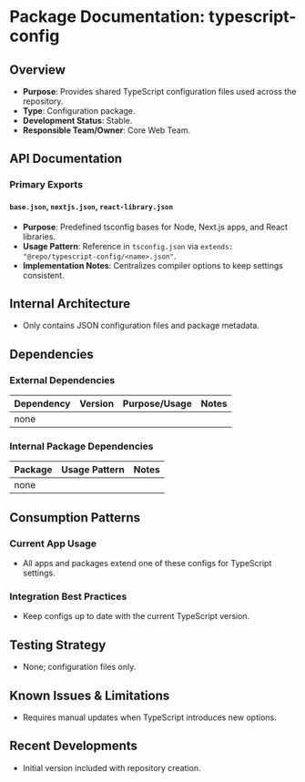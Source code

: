 # Package Documentation: typescript-config

## Overview
- **Purpose**: Provides shared TypeScript configuration files used across the repository.
- **Type**: Configuration package.
- **Development Status**: Stable.
- **Responsible Team/Owner**: Core Web Team.

## API Documentation

### Primary Exports

#### `base.json`, `nextjs.json`, `react-library.json`
- **Purpose**: Predefined tsconfig bases for Node, Next.js apps, and React libraries.
- **Usage Pattern**: Reference in `tsconfig.json` via `extends: "@repo/typescript-config/<name>.json"`.
- **Implementation Notes**: Centralizes compiler options to keep settings consistent.

## Internal Architecture
- Only contains JSON configuration files and package metadata.

## Dependencies

### External Dependencies
| Dependency | Version | Purpose/Usage | Notes |
|------------|---------|--------------|-------|
| none | | | |

### Internal Package Dependencies
| Package | Usage Pattern | Notes |
|---------|---------------|-------|
| none | | |

## Consumption Patterns

### Current App Usage
- All apps and packages extend one of these configs for TypeScript settings.

### Integration Best Practices
- Keep configs up to date with the current TypeScript version.

## Testing Strategy
- None; configuration files only.

## Known Issues & Limitations
- Requires manual updates when TypeScript introduces new options.

## Recent Developments
- Initial version included with repository creation.


